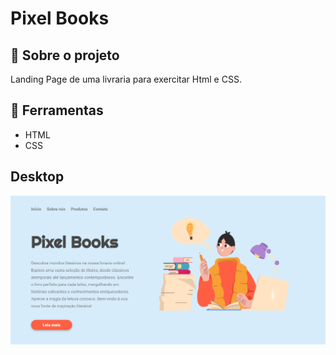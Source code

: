 <h1>
Pixel Books
</h1>

<h2>
📕 Sobre o projeto 
</h2>

<p>
Landing Page de uma livraria para exercitar Html e CSS.
</p>

<h2>
🔨 Ferramentas
</h2> 

<ul>
<li>HTML</li>
<li>CSS</li>
</ul>

<h2>Desktop</h2>

<img src="./assets/print-livraria.png"/>



